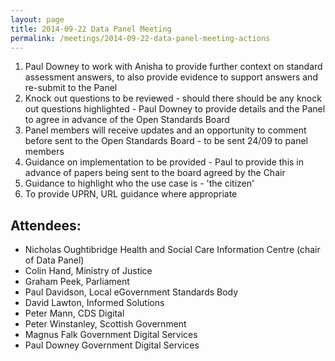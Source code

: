 ```yaml
---
layout: page
title: 2014-09-22 Data Panel Meeting
permalink: /meetings/2014-09-22-data-panel-meeting-actions
---
```


1. Paul Downey to work with Anisha to provide further context on standard assessment answers, to also provide evidence to support answers and re-submit to the Panel
2. Knock out questions to be reviewed - should there should be any knock out questions highlighted - Paul Downey to provide details and the Panel to agree in advance of the Open Standards Board
3. Panel members will receive updates and an opportunity to comment before sent to the Open Standards Board - to be sent 24/09 to panel members
4. Guidance on implementation to be provided - Paul to provide this in advance of papers being sent to the board agreed by the Chair
5. Guidance to highlight who the use case is - 'the citizen'
6. To provide UPRN, URL guidance where appropriate

## Attendees:

* Nicholas Oughtibridge Health and Social Care Information Centre (chair of Data Panel)
* Colin Hand, Ministry of Justice
* Graham Peek, Parliament
* Paul Davidson, Local eGovernment Standards Body
* David Lawton, Informed Solutions
* Peter Mann, CDS Digital
* Peter Winstanley, Scottish Government
* Magnus Falk Government Digital Services
* Paul Downey Government Digital Services
